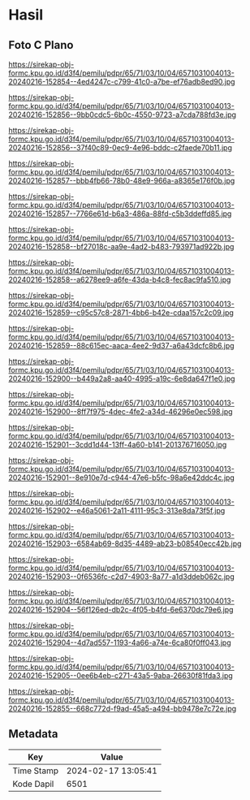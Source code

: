 # Hasil

## Foto C Plano

https://sirekap-obj-formc.kpu.go.id/d3f4/pemilu/pdpr/65/71/03/10/04/6571031004013-20240216-152854--4ed4247c-c799-41c0-a7be-ef76adb8ed90.jpg

https://sirekap-obj-formc.kpu.go.id/d3f4/pemilu/pdpr/65/71/03/10/04/6571031004013-20240216-152856--9bb0cdc5-6b0c-4550-9723-a7cda788fd3e.jpg

https://sirekap-obj-formc.kpu.go.id/d3f4/pemilu/pdpr/65/71/03/10/04/6571031004013-20240216-152856--37f40c89-0ec9-4e96-bddc-c2faede70b11.jpg

https://sirekap-obj-formc.kpu.go.id/d3f4/pemilu/pdpr/65/71/03/10/04/6571031004013-20240216-152857--bbb4fb66-78b0-48e9-966a-a8365e176f0b.jpg

https://sirekap-obj-formc.kpu.go.id/d3f4/pemilu/pdpr/65/71/03/10/04/6571031004013-20240216-152857--7766e61d-b6a3-486a-88fd-c5b3ddeffd85.jpg

https://sirekap-obj-formc.kpu.go.id/d3f4/pemilu/pdpr/65/71/03/10/04/6571031004013-20240216-152858--bf27018c-aa9e-4ad2-b483-793971ad922b.jpg

https://sirekap-obj-formc.kpu.go.id/d3f4/pemilu/pdpr/65/71/03/10/04/6571031004013-20240216-152858--a6278ee9-a6fe-43da-b4c8-fec8ac9fa510.jpg

https://sirekap-obj-formc.kpu.go.id/d3f4/pemilu/pdpr/65/71/03/10/04/6571031004013-20240216-152859--c95c57c8-2871-4bb6-b42e-cdaa157c2c09.jpg

https://sirekap-obj-formc.kpu.go.id/d3f4/pemilu/pdpr/65/71/03/10/04/6571031004013-20240216-152859--88c615ec-aaca-4ee2-9d37-a6a43dcfc8b6.jpg

https://sirekap-obj-formc.kpu.go.id/d3f4/pemilu/pdpr/65/71/03/10/04/6571031004013-20240216-152900--b449a2a8-aa40-4995-a19c-6e8da647f1e0.jpg

https://sirekap-obj-formc.kpu.go.id/d3f4/pemilu/pdpr/65/71/03/10/04/6571031004013-20240216-152900--8ff7f975-4dec-4fe2-a34d-46296e0ec598.jpg

https://sirekap-obj-formc.kpu.go.id/d3f4/pemilu/pdpr/65/71/03/10/04/6571031004013-20240216-152901--3cdd1d44-13ff-4a60-b141-201376716050.jpg

https://sirekap-obj-formc.kpu.go.id/d3f4/pemilu/pdpr/65/71/03/10/04/6571031004013-20240216-152901--8e910e7d-c944-47e6-b5fc-98a6e42ddc4c.jpg

https://sirekap-obj-formc.kpu.go.id/d3f4/pemilu/pdpr/65/71/03/10/04/6571031004013-20240216-152902--e46a5061-2a11-4111-95c3-313e8da73f5f.jpg

https://sirekap-obj-formc.kpu.go.id/d3f4/pemilu/pdpr/65/71/03/10/04/6571031004013-20240216-152903--6584ab69-8d35-4489-ab23-b08540ecc42b.jpg

https://sirekap-obj-formc.kpu.go.id/d3f4/pemilu/pdpr/65/71/03/10/04/6571031004013-20240216-152903--0f6536fc-c2d7-4903-8a77-a1d3ddeb062c.jpg

https://sirekap-obj-formc.kpu.go.id/d3f4/pemilu/pdpr/65/71/03/10/04/6571031004013-20240216-152904--56f126ed-db2c-4f05-b4fd-6e6370dc79e6.jpg

https://sirekap-obj-formc.kpu.go.id/d3f4/pemilu/pdpr/65/71/03/10/04/6571031004013-20240216-152904--4d7ad557-1193-4a66-a74e-6ca80f0ff043.jpg

https://sirekap-obj-formc.kpu.go.id/d3f4/pemilu/pdpr/65/71/03/10/04/6571031004013-20240216-152905--0ee6b4eb-c271-43a5-9aba-26630f81fda3.jpg

https://sirekap-obj-formc.kpu.go.id/d3f4/pemilu/pdpr/65/71/03/10/04/6571031004013-20240216-152855--668c772d-f9ad-45a5-a494-bb9478e7c72e.jpg


## Metadata

| Key        | Value               |
| ---------- | ------------------- |
| Time Stamp | 2024-02-17 13:05:41 |
| Kode Dapil | 6501                |



